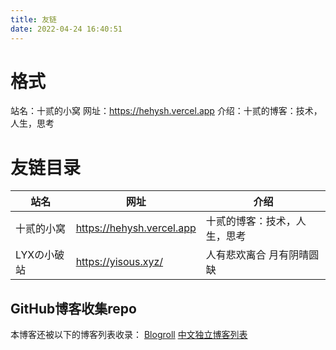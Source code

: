 ```yaml
---
title: 友链
date: 2022-04-24 16:40:51
---
```

# 格式
站名：十贰的小窝
网址：https://hehysh.vercel.app
介绍：十贰的博客：技术，人生，思考

# 友链目录
| 站名 | 网址 | 介绍 |
| ---- | ---- | ---- |
| 十贰的小窝 | https://hehysh.vercel.app | 十贰的博客：技术，人生，思考 |
| LYXの小破站 | https://yisous.xyz/ | 人有悲欢离合 月有阴晴圆缺 |

## GitHub博客收集repo
本博客还被以下的博客列表收录：
[Blogroll](https://github.com/tuna/blogroll)
[中文独立博客列表](https://github.com/timqian/chinese-independent-blogs)